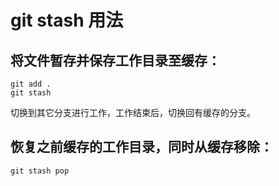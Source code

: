 # git stash 用法

## 将文件暂存并保存工作目录至缓存：

```
git add .
git stash
```

切换到其它分支进行工作，工作结束后，切换回有缓存的分支。

## 恢复之前缓存的工作目录，同时从缓存移除：

```
git stash pop
```
